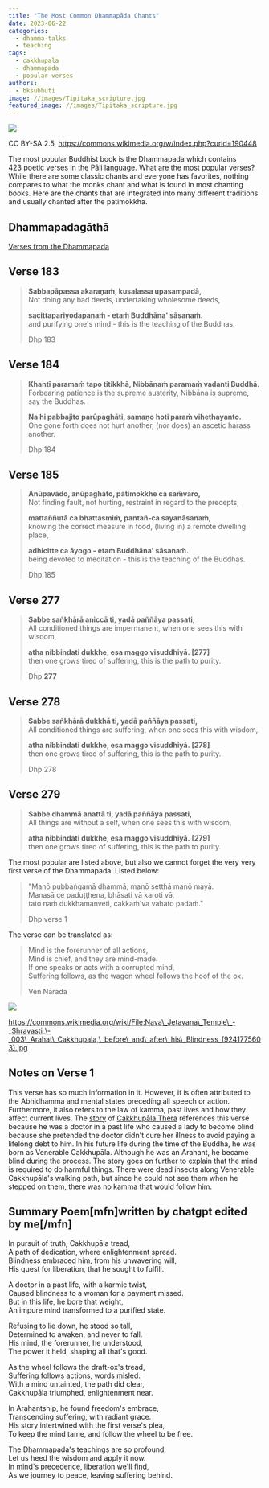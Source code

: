 ```yaml
---
title: "The Most Common Dhammapāda Chants"
date: 2023-06-22
categories: 
  - dhamma-talks
  - teaching
tags: 
  - cakkhupala
  - dhammapada
  - popular-verses
authors: 
  - bksubhuti
image: //images/Tipitaka_scripture.jpg
featured_image: //images/Tipitaka_scripture.jpg
---
```


![](/images/Tipitaka_scripture-1024x746.jpg)

CC BY-SA 2.5, https://commons.wikimedia.org/w/index.php?curid=190448

The most popular Buddhist book is the Dhammapada which contains 423 poetic verses in the Pāḷi language. What are the most popular verses? While there are some classic chants and everyone has favorites, nothing compares to what the monks chant and what is found in most chanting books. Here are the chants that are integrated into many different traditions and usually chanted after the pātimokkha.

## **Dhammapadagāthā**  
[Verses from the Dhammapada](https://www.ancient-buddhist-texts.net/Texts-and-Translations/Daily-Chanting/05-Friday.htm)

## Verse 183

> **Sabbapāpassa akaraṇaṁ, kusalassa upasampadā,**  
> Not doing any bad deeds, undertaking wholesome deeds,
> 
> **sacittapariyodapanaṁ - etaṁ Buddhāna' sāsanaṁ.**   
> and purifying one's mind - this is the teaching of the Buddhas.
> 
> Dhp 183

## Verse 184

> **Khantī paramaṁ tapo titikkhā, Nibbānaṁ paramaṁ vadanti Buddhā.**  
> Forbearing patience is the supreme austerity, Nibbāna is supreme, say the Buddhas.
> 
> **Na hi pabbajito parūpaghāti, samaṇo hoti paraṁ viheṭhayanto.**  
> One gone forth does not hurt another, (nor does) an ascetic harass another.
> 
> Dhp 184

## Verse 185

> **Anūpavādo, anūpaghāto, pātimokkhe ca saṁvaro,**  
> Not finding fault, not hurting, restraint in regard to the precepts,
> 
> **mattaññutā ca bhattasmiṁ, pantañ-ca sayanāsanaṁ,**  
> knowing the correct measure in food, (living in) a remote dwelling place,
> 
> **adhicitte ca āyogo - etaṁ Buddhāna' sāsanaṁ.**  
> being devoted to meditation - this is the teaching of the Buddhas.
> 
> Dhp 185

## Verse 277

> **Sabbe saṅkhārā aniccā ti, yadā paññāya passati,**  
> All conditioned things are impermanent, when one sees this with wisdom,
> 
> **atha nibbindati dukkhe, esa maggo visuddhiyā. \[277\]**  
> then one grows tired of suffering, this is the path to purity.
> 
> Dhp **277**

## Verse 278

> **Sabbe saṅkhārā dukkhā ti, yadā paññāya passati,**  
> All conditioned things are suffering, when one sees this with wisdom,
> 
> **atha nibbindati dukkhe, esa maggo visuddhiyā. \[278\]**  
> then one grows tired of suffering, this is the path to purity.
> 
> Dhp 278

## Verse 279

> **Sabbe dhammā anattā ti, yadā paññāya passati,**  
> All things are without a self, when one sees this with wisdom,
> 
> **atha nibbindati dukkhe, esa maggo visuddhiyā. \[279\]**  
> then one grows tired of suffering, this is the path to purity.

The most popular are listed above, but also we cannot forget the very very first verse of the Dhammapada. Listed below:  

> "Manō pubbaṅgamā dhammā, manō setthā manō mayā.  
> Manasā ce paduṭṭhena, bhāsati vā karoti vā,  
> tato naṁ dukkhamanveti, cakkaṁ'va vahato padaṁ."
> 
> Dhp verse 1

The verse can be translated as:

> Mind is the forerunner of all actions,  
> Mind is chief, and they are mind-made.  
> If one speaks or acts with a corrupted mind,  
> Suffering follows, as the wagon wheel follows the hoof of the ox.
> 
> Ven Nārada

![](/images/Arahat_Cakkhupala_before_and_after_his_Blindness.jpg)

https://commons.wikimedia.org/wiki/File:Nava\_Jetavana\_Temple\_-_Shravasti_\-_003\_Arahat\_Cakkhupala,\_before\_and\_after\_his\_Blindness_(9241775603).jpg

## Notes on Verse 1

This verse has so much information in it. However, it is often attributed to the Abhidhamma and mental states preceding all speech or action. Furthermore, it also refers to the law of kamma, past lives and how they affect current lives. The [story](https://www.ancient-buddhist-texts.net/English-Texts/Buddhist-Legends/01-01.htm) of [Cakkhupāla Thera](https://www.youtube.com/watch?v=LE_cgtIGfAE) references this verse because he was a doctor in a past life who caused a lady to become blind because she pretended the doctor didn't cure her illness to avoid paying a lifelong debt to him. In his future life during the time of the Buddha, he was born as Venerable Cakkhupāla. Although he was an Arahant, he became blind during the process. The story goes on further to explain that the mind is required to do harmful things. There were dead insects along Venerable Cakkhupāla's walking path, but since he could not see them when he stepped on them, there was no kamma that would follow him.  
  

## Summary Poem\[mfn\]written by chatgpt edited by me\[/mfn\]

In pursuit of truth, Cakkhupāla tread,  
A path of dedication, where enlightenment spread.  
Blindness embraced him, from his unwavering will,  
His quest for liberation, that he sought to fulfill.

A doctor in a past life, with a karmic twist,  
Caused blindness to a woman for a payment missed.  
But in this life, he bore that weight,  
An impure mind transformed to a purified state.

Refusing to lie down, he stood so tall,  
Determined to awaken, and never to fall.  
His mind, the forerunner, he understood,  
The power it held, shaping all that's good.

As the wheel follows the draft-ox's tread,  
Suffering follows actions, words misled.  
With a mind untainted, the path did clear,  
Cakkhupāla triumphed, enlightenment near.

In Arahantship, he found freedom's embrace,  
Transcending suffering, with radiant grace.  
His story intertwined with the first verse's plea,  
To keep the mind tame, and follow the wheel to be free.

The Dhammapada's teachings are so profound,  
Let us heed the wisdom and apply it now.  
In mind's precedence, liberation we'll find,  
As we journey to peace, leaving suffering behind.